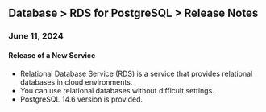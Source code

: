 ## Database > RDS for PostgreSQL > Release Notes

### June 11, 2024

#### Release of a New Service

- Relational Database Service (RDS) is a service that provides relational databases in cloud environments.
- You can use relational databases without difficult settings.
- PostgreSQL 14.6 version is provided.
